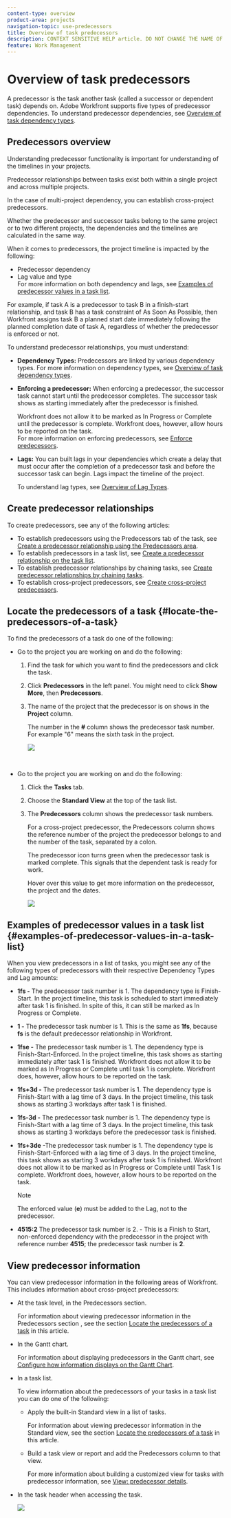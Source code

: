 ```yaml
---
content-type: overview
product-area: projects
navigation-topic: use-predecessors
title: Overview of task predecessors
description: CONTEXT SENSITIVE HELP article. DO NOT CHANGE THE NAME OF THE ARTICLE/ DO NOT MOVE OR DELETE!
feature: Work Management
---
```


# Overview of task predecessors

<!--
<p style="color: #ff1493;" data-mc-conditions="QuicksilverOrClassic.Draft mode">CONTEXT SENSITIVE HELP article. DO NOT CHANGE THE NAME OF THE ARTICLE/ DO NOT MOVE OR DELETE!</p>
-->

A predecessor is the task another task (called a successor or dependent task) depends on. Adobe Workfront supports five types of predecessor dependencies. To understand predecessor dependencies, see [Overview of task dependency types](../../../manage-work/tasks/use-prdcssrs/task-dependency-types.md).

## Predecessors overview

Understanding predecessor functionality is important for understanding of the timelines in your projects.

Predecessor relationships between tasks exist both within a single project and across multiple projects.

In the case of multi-project dependency, you can establish cross-project predecessors.

Whether the predecessor and successor tasks belong to the same project or to two different projects, the dependencies and the timelines are calculated in the same way.

When it comes to predecessors, the project timeline is impacted by the following:

* Predecessor dependency
* Lag value and type  
  For more information on both dependency and lags, see [Examples of predecessor values in a task list](#examples-of-predecessor-values-in-a-task-list).

For example, if task A is a predecessor to task B in a finish-start relationship, and task B has a task constraint of As Soon As Possible, then Workfront assigns task B a planned start date immediately following the planned completion date of task A, regardless of whether the predecessor is enforced or not.

To understand predecessor relationships, you must understand:

* **Dependency Types:** Predecessors are linked by various dependency types. For more information on dependency types, see [Overview of task dependency types](../../../manage-work/tasks/use-prdcssrs/task-dependency-types.md).

* **Enforcing a predecessor:** When enforcing a predecessor, the successor task cannot start until the predecessor completes. The successor task shows as starting immediately after the predecessor is finished.

  Workfront does not allow it to be marked as In Progress or Complete until the predecessor is complete. Workfront does, however, allow hours to be reported on the task.   
  For more information on enforcing predecessors, see [Enforce predecessors](../../../manage-work/tasks/use-prdcssrs/enforced-predecessors.md).

* **Lags:** You can built lags in your dependencies which create a delay that must occur after the completion of a predecessor task and before the successor task can begin. Lags impact the timeline of the project.

  To understand lag types, see [Overview of Lag Types](../../../manage-work/tasks/use-prdcssrs/lag-types.md).

## Create predecessor relationships

To create predecessors, see any of the following articles:

* To establish predecessors using the Predecessors tab of the task, see [Create a predecessor relationship using the Predecessors area](../../../manage-work/tasks/use-prdcssrs/create-predecessors-in-predecessors-area.md).
* To establish predecessors in a task list, see [Create a predecessor relationship on the task list](../../../manage-work/tasks/use-prdcssrs/create-predecessors-on-task-list.md).
* To establish predecessor relationships by chaining tasks, see [Create predecessor relationships by chaining tasks](../../../manage-work/tasks/use-prdcssrs/create-predecessors-by-chaining-tasks.md).
* To establish cross-project predecessors, see [Create cross-project predecessors](../../../manage-work/tasks/use-prdcssrs/cross-project-predecessors.md).

## Locate the predecessors of a task {#locate-the-predecessors-of-a-task}

To find the predecessors of a task do one of the following:

* Go to the project you are working on and do the following:

   1. Find the task for which you want to find the predecessors and click the task.
   1. Click **Predecessors** in the left panel. You might need to click **Show More**, then **Predecessors**. 
   1. The name of the project that the predecessor is on shows in the **Project** column.

      The number in the **#** column shows the predecessor task number. For example "6" means the sixth task in the project.

      ![](assets/nwe-predecessors-tab-with-task-header-350x56.png)

  &nbsp;

* Go to the project you are working on and do the following:

   1. Click the **Tasks** tab.
   1. Choose the **Standard View** at the top of the task list.
   1. The **Predecessors** column shows the predecessor task numbers.

      For a cross-project predecessor, the Predecessors column shows the reference number of the project the predecessor belongs to and the number of the task, separated by a colon.

      The predecessor icon turns green when the predecessor task is marked complete. This signals that the dependent task is ready for work.

      Hover over this value to get more information on the predecessor, the project and the dates.

      ![](assets/cross-project-predecessor-in-task-view-350x165.png)

## Examples of predecessor values in a task list {#examples-of-predecessor-values-in-a-task-list}

When you view predecessors in a list of tasks, you might see any of the following types of predecessors with their respective Dependency Types and Lag amounts:

* **1fs -** The predecessor task number is 1. The dependency type is Finish-Start. In the project timeline, this task is scheduled to start immediately after task 1 is finished. In spite of this, it can still be marked as In Progress or Complete.
* **1 -** The predecessor task number is 1. This is the same as **1fs**, because **fs** is the default predecessor relationship in Workfront.

* **1fse -** The predecessor task number is 1. The dependency type is Finish-Start-Enforced. In the project timeline, this task shows as starting immediately after task 1 is finished. Workfront does not allow it to be marked as In Progress or Complete until task 1 is complete. Workfront does, however, allow hours to be reported on the task. 
* **1fs+3d -** The predecessor task number is 1. The dependency type is Finish-Start with a lag time of 3 days. In the project timeline, this task shows as starting 3 workdays after task 1 is finished. 
* **1fs-3d -** The predecessor task number is 1. The dependency type is Finish-Start with a lag time of 3 days. In the project timeline, this task shows as starting 3 workdays before the predecessor task is finished.
* **1fs+3de** -The predecessor task number is 1. The dependency type is Finish-Start-Enforced with a lag time of 3 days. In the project timeline, this task shows as starting 3 workdays after task 1 is finished. Workfront does not allow it to be marked as In Progress or Complete until Task 1 is complete. Workfront does, however, allow hours to be reported on the task.

  >[!NOTE]
  >
  >The enforced value (**e**) must be added to the Lag, not to the predecessor.

* **4515:2** The predecessor task number is 2. - This is a Finish to Start, non-enforced dependency with the predecessor in the project with reference number **4515**; the predecessor task number is **2**.

## View predecessor information

You can view predecessor information in the following areas of Workfront. This includes information about cross-project predecessors:

* At the task level, in the Predecessors section.

  For information about viewing predecessor information in the Predecessors  section , see the section [Locate the predecessors of a task](#locate-the-predecessors-of-a-task) in this article.

* In the Gantt chart.

  For information about displaying predecessors in the Gantt chart, see [Configure how information displays on the Gantt Chart](../../../manage-work/gantt-chart/use-the-gantt-chart/configure-info-on-gantt-chart.md).

* In a task list.

  To view information about the predecessors of your tasks in a task list you can do one of the following:

   * Apply the built-in Standard view in a list of tasks.

     For information about viewing predecessor information in the Standard view, see the section [Locate the predecessors of a task](#locate-the-predecessors-of-a-task) in this article.
   
   * Build a task view or report and add the Predecessors column to that view.

     For more information about building a customized view for tasks with predecessor information, see [View: predecessor details](../../../reports-and-dashboards/reports/custom-view-filter-grouping-samples/view-predecessor-details.md).

* In the task header when accessing the task.

  ![](assets/qs-predecessor-info-in-task-header-350x141.png)

